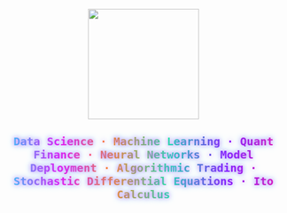 <p align="center">
  <img height=200 src="https://github-readme-stats.vercel.app/api/top-langs/?username=n00b0dyy&theme=dark&layout=compact&langs_count=8&count_private=true&hide=c,assembly,batchfile" />
</p>

<h3 align="center" style="
  font-family: 'Consolas', monospace;
  font-size: 20px;
  font-weight: 700;
  background: linear-gradient(90deg, #00fff7, #ff00f2, #ff9900, #00ff9d, #7f00ff, #ff0099);
  -webkit-background-clip: text;
  -webkit-text-fill-color: transparent;
  text-shadow: 0 0 8px rgba(255, 0, 255, 0.6), 0 0 12px rgba(0, 255, 255, 0.6);
">
  Data Science · Machine Learning · Quant Finance · Neural Networks · Model Deployment · Algorithmic Trading · Stochastic Differential Equations · Ito Calculus
</h3>

